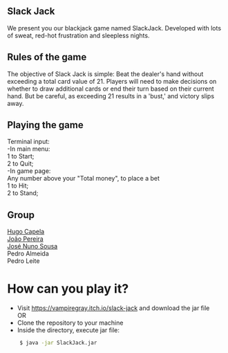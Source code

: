 ## Slack Jack
We present you our blackjack game named SlackJack. Developed with lots of sweat, red-hot frustration and sleepless nights.

## Rules of the game
The objective of Slack Jack is simple: Beat the dealer's hand without exceeding a total card value of 21.
Players will need to make decisions on whether to draw additional cards or end their turn based on their current hand.
But be careful, as exceeding 21 results in a 'bust,' and victory slips away.

## Playing the game
Terminal input: <br>
-In main menu: <br>
1 to Start; <br>
2 to Quit; <br>
-In game page: <br>
Any number above your "Total money", to place a bet <br>
1 to Hit; <br>
2 to Stand; <br>

## Group
[Hugo Capela](https://github.com/HugoCapela/) <br>
[João Pereira](https://github.com/kahbidelas/) <br>
[José Nuno Sousa](https://github.com/NunoSousa9) <br>
Pedro Almeida <br>
Pedro Leite <br>

# How can you play it?
  - Visit https://vampiregray.itch.io/slack-jack and download the jar file <br>
                    OR <br>
  - Clone the repository to your machine 
  - Inside the directory, execute jar file:
```sh
    $ java -jar SlackJack.jar
```
